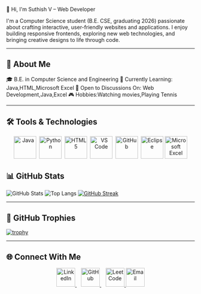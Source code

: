 👋 Hi, I'm Suthish V – Web Developer

I'm a Computer Science student (B.E. CSE, graduating 2026) passionate about crafting interactive, user-friendly websites and applications. I enjoy building responsive frontends, exploring new web technologies, and bringing creative designs to life through code.

---

## 🚀 About Me

🎓 B.E. in Computer Science and Engineering
🔭 Currently Learning: Java,HTML,Microsoft Excel
💬 Open to Discussions On: Web Development,Java,Excel
🎮 Hobbies:Watching movies,Playing Tennis

---

## 🛠 Tools & Technologies

<p align="center">
  <img src="https://cdn.jsdelivr.net/gh/devicons/devicon/icons/java/java-original.svg" title="Java" alt="Java" width="60" height="60"/>&nbsp;
  <img src="https://cdn.jsdelivr.net/gh/devicons/devicon/icons/python/python-original.svg" title="Python" alt="Python" width="60" height="60"/>&nbsp;
  <img src="https://cdn.jsdelivr.net/gh/devicons/devicon/icons/html5/html5-original.svg" title="HTML5" alt="HTML5" width="60" height="60"/>&nbsp;
  <img src="https://cdn.jsdelivr.net/gh/devicons/devicon/icons/vscode/vscode-original.svg" title="VS Code" alt="VS Code" width="60" height="60"/>&nbsp;
  <img src="https://cdn.jsdelivr.net/gh/devicons/devicon/icons/github/github-original.svg" title="GitHub" alt="GitHub" width="60" height="60"/>&nbsp;
  <img src="https://cdn.jsdelivr.net/gh/devicons/devicon/icons/eclipse/eclipse-original.svg" title="Eclipse" alt="Eclipse" width="60" height="60"/>
  <img src="https://upload.wikimedia.org/wikipedia/commons/7/73/Microsoft_Excel_2013-2019_logo.svg" title="Microsoft Excel" alt="Microsoft Excel" width="60" height="60"/>

</p>

## 📊 GitHub Stats

![GitHub Stats](https://github-readme-stats.vercel.app/api?username=suthish27&show_icons=true&theme=tokyonight)
![Top Langs](https://github-readme-stats.vercel.app/api/top-langs/?username=suthish27&layout=compact&theme=tokyonight)
[![GitHub Streak](https://streak-stats.demolab.com?user=suthish27&theme=tokyonight)](https://git.io/streak-stats)

---

## 🏅 GitHub Trophies

[![trophy](https://github-profile-trophy.vercel.app/?username=suthish27&theme=onedark&margin-w=15)](https://github.com/ryo-ma/github-profile-trophy)

---

## 🌐 Connect With Me

<p align="center">
  <a href="https://linkedin.com/in/suthish07" target="_blank">
    <img src="https://cdn.jsdelivr.net/gh/devicons/devicon/icons/linkedin/linkedin-original.svg" title="LinkedIn" alt="LinkedIn" width="50" height="50"/>
  </a>&nbsp;&nbsp;
  <a href="https://github.com/suthish27" target="_blank">
    <img src="https://cdn.jsdelivr.net/gh/devicons/devicon/icons/github/github-original.svg" title="GitHub" alt="GitHub" width="50" height="50"/>
  </a>&nbsp;&nbsp;
  <a href="https://leetcode.com/suthish27" target="_blank">
    <img src="https://upload.wikimedia.org/wikipedia/commons/1/19/LeetCode_logo_black.png" title="LeetCode" alt="LeetCode" width="50" height="50"/>
     <a href="mailto:suthishv092@gmail.com" target="_blank">
    <img src="https://upload.wikimedia.org/wikipedia/commons/4/4e/Gmail_Icon.png" title="Email" alt="Email" width="50" height="50"/>
  </a>
